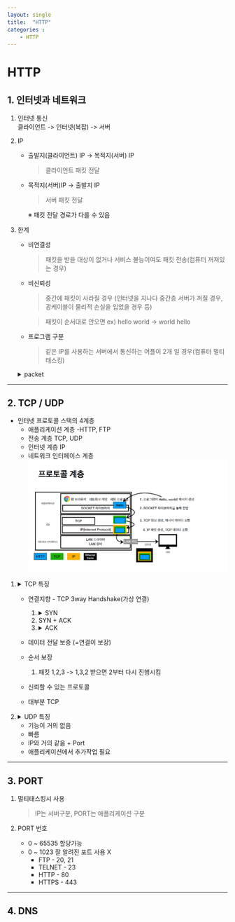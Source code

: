 ```yaml
---
layout: single
title:  "HTTP"
categories : 
    - HTTP
---
```


# HTTP

## 1. 인터넷과 네트워크

 1. 인터넷 통신  
   클라이언트 -> 인터넷(복잡) -> 서버

 2. IP  
      - 출발지(클라이언트) IP -> 목적지(서버) IP  
        > 클라이언트 패킷 전달

      - 목적지(서버)IP -> 출발지 IP
        > 서버 패킷 전달  

        ※ 패킷 전달 경로가 다를 수 있음  

 3. 한계  
      - 비연결성
        > 패킷을 받을 대상이 없거나 서비스 불능이여도 패킷 전송(컴퓨터 꺼져있는 경우)

      - 비신뢰성
        > 중간에 패킷이 사라질 경우 (인터넷을 지나다 중간층 서버가 꺼질 경우, 광케이블이 물리적 손실을 입었을 경우 등)

        > 패킷이 순서대로 안오면 ex) hello world -> world hello
   
      - 프로그램 구분
        > 같은 IP를 사용하는 서버에서 통신하는 어플이 2개 일 경우(컴퓨터 멀티태스킹)

    <details><summary>packet</summary>package + bucket 포장된 블록</details>
---

## 2. TCP / UDP

 - 인터넷 프로토콜 스택의 4계층
      - 애플리케이션 계층 -HTTP, FTP
      - 전송 계층 TCP, UDP
      - 인터넷 계층 IP
      - 네트워크 인터페이스 계층
        ![protocol](../../img/HTTP1.png)
        
 1. <details><summary>TCP 특징</summary>전송 제어 프로토콜(Transmission Control Protocol</details>
  
    - 연결지향 - TCP 3way Handshake(가상 연결)
      1. <details><summary>SYN</summary>(접속 요청)</details>
      2. SYN + ACK
      3. <details><summary>ACK</summary>(요청 수락)</details>
   
    - 데이터 전달 보증 (=연결이 보장)
    - 순서 보장 
      1. 패킷 1,2,3 -> 1,3,2 받으면 2부터 다시 진행시킴 

    - 신뢰할 수 있는 프로토콜
    - 대부분 TCP

 2. <details><summary>UDP 특징</summary>사용자 데이터그램 프로토콜(User Datagram Protocol)</details>
   
    - 기능이 거의 없음
    - 빠름
    - IP와 거의 같음 + Port
    - 애플리케이션에서 추가작업 필요

---

## 3. PORT
  1. 멀티태스킹시 사용
     > IP는 서버구분, PORT는 애플리케이션 구분

  2. PORT 번호

     - 0 ~ 65535 할당가능
     - 0 ~ 1023 잘 알려진 포트 사용 X
       - FTP - 20, 21
       - TELNET - 23
       - HTTP - 80
       - HTTPS - 443

---
## 4. DNS